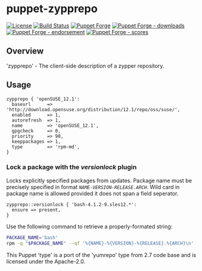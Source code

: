 # puppet-zypprepo

[![License](https://img.shields.io/github/license/voxpupuli/puppet-zypprepo.svg)](https://github.com/voxpupuli/puppet-zypprepo/blob/master/LICENSE)
[![Build Status](https://travis-ci.org/voxpupuli/puppet-zypprepo.svg?branch=master)](https://travis-ci.org/voxpupuli/puppet-zypprepo)
[![Puppet Forge](https://img.shields.io/puppetforge/v/puppet/zypprepo.svg)](https://forge.puppetlabs.com/puppet/zypprepo)
[![Puppet Forge - downloads](https://img.shields.io/puppetforge/dt/puppet/zypprepo.svg)](https://forge.puppetlabs.com/puppet/zypprepo)
[![Puppet Forge - endorsement](https://img.shields.io/puppetforge/e/puppet/zypprepo.svg)](https://forge.puppetlabs.com/puppet/zypprepo)
[![Puppet Forge - scores](https://img.shields.io/puppetforge/f/puppet/zypprepo.svg)](https://forge.puppetlabs.com/puppet/zypprepo)

## Overview

'zypprepo' - The client-side description of a zypper repository.

## Usage

```puppet
zypprepo { 'openSUSE_12.1':
  baseurl      => 'http://download.opensuse.org/distribution/12.1/repo/oss/suse/',
  enabled      => 1,
  autorefresh  => 1,
  name         => 'openSUSE_12.1',
  gpgcheck     => 0,
  priority     => 98,
  keeppackages => 1,
  type         => 'rpm-md',
}
```

### Lock a package with the *versionlock* plugin

Locks explicitly specified packages from updates. Package name must be precisely specified in format *`NAME-VERSION-RELEASE.ARCH`*. Wild card in package name is allowed provided it does not span a field seperator.

```puppet
zypprepo::versionlock { 'bash-4.1.2-9.sles12.*':
  ensure => present,
}
```

Use the following command to retrieve a properly-formated string:

```sh
PACKAGE_NAME='bash'
rpm -q "$PACKAGE_NAME" --qf '%{NAME}-%{VERSION}-%{RELEASE}.%{ARCH}\n'
```

This Puppet 'type' is a port of the 'yumrepo' type from 2.7 code base
and is licensed under the Apache-2.0.
